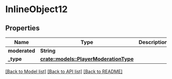 # InlineObject12

## Properties

Name | Type | Description | Notes
------------ | ------------- | ------------- | -------------
**moderated** | **String** |  | 
**_type** | [**crate::models::PlayerModerationType**](PlayerModerationType.md) |  | 

[[Back to Model list]](../README.md#documentation-for-models) [[Back to API list]](../README.md#documentation-for-api-endpoints) [[Back to README]](../README.md)


